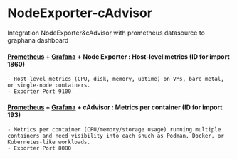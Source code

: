 # NodeExporter-cAdvisor
Integration NodeExporter&amp;cAdvisor with prometheus datasource to graphana dashboard 

#### [Prometheus](https://github.com/Adrianhein/prometheus-on-rpm-based) + [Grafana](https://github.com/Adrianhein/grafana-on-rpm-based) + Node Exporter : Host-level metrics (ID for import 1860)
    - Host-level metrics (CPU, disk, memory, uptime) on VMs, bare metal, or single-node containers.
    - Exporter Port	9100

#### [Prometheus](https://github.com/Adrianhein/prometheus-on-rpm-based) + [Grafana](https://github.com/Adrianhein/grafana-on-rpm-based) + cAdvisor : Metrics per container (ID for import 193)
    - Metrics per container (CPU/memory/storage usage) running multiple containers and need visibility into each shuch as Podman, Docker, or Kubernetes-like workloads.
    - Exporter Port	8080

